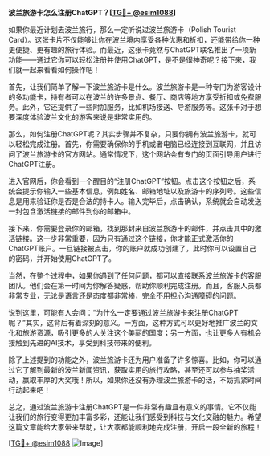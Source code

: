 **波兰旅游卡怎么注册ChatGPT？[[TG💪+ @esim1088](https://t.me/s/esim1088)]**

如果你最近计划去波兰旅行，那么一定听说过波兰旅游卡（Polish Tourist Card）。这张卡片不仅能够让你在波兰境内享受各种优惠和折扣，还能带给你一种更便捷、更有趣的旅行体验。而最近，这张卡竟然与ChatGPT联名推出了一项新功能——通过它你可以轻松注册并使用ChatGPT，是不是很神奇呢？接下来，我们就一起来看看如何操作吧！

首先，让我们简单了解一下波兰旅游卡是什么。波兰旅游卡是一种专门为游客设计的多功能卡，持有者可以在波兰的许多景点、餐厅、商店等地方享受折扣或免费服务。此外，它还提供了一些附加服务，比如机场接送、导游服务等。这张卡对于想要深度体验波兰文化的游客来说是非常实用的。

那么，如何注册ChatGPT呢？其实步骤并不复杂，只要你拥有波兰旅游卡，就可以轻松完成注册。首先，你需要确保你的手机或者电脑已经连接到互联网，并且访问了波兰旅游卡的官方网站。通常情况下，这个网站会有专门的页面引导用户进行ChatGPT注册。

进入官网后，你会看到一个醒目的“注册ChatGPT”按钮。点击这个按钮之后，系统会提示你输入一些基本信息，例如姓名、邮箱地址以及旅游卡的序列号。这些信息是用来验证你是否是合法的持卡人。输入完毕后，点击确认，系统就会自动发送一封包含激活链接的邮件到你的邮箱中。

接下来，你需要登录你的邮箱，找到那封来自波兰旅游卡的邮件，并点击其中的激活链接。这一步非常重要，因为只有通过这个链接，你才能正式激活你的ChatGPT账户。一旦链接被点击，你的账户就成功创建了，此时你可以设置自己的密码，并开始使用ChatGPT了。

当然，在整个过程中，如果你遇到了任何问题，都可以直接联系波兰旅游卡的客服团队。他们会在第一时间为你解答疑惑，帮助你顺利完成注册。而且，客服人员都非常专业，无论是语言还是态度都非常棒，完全不用担心沟通障碍的问题。

说到这里，可能有人会问：“为什么一定要通过波兰旅游卡来注册ChatGPT呢？”其实，这背后有着深刻的意义。一方面，这种方式可以更好地推广波兰的文化和旅游资源，吸引更多的人关注这个美丽的国度；另一方面，也让更多人有机会接触到先进的AI技术，享受到科技带来的便利。

除了上述提到的功能之外，波兰旅游卡还为用户准备了许多惊喜。比如，你可以通过它了解到最新的波兰新闻资讯，获取实用的旅行攻略，甚至还可以参与抽奖活动，赢取丰厚的大奖哦！所以，如果你还没有办理波兰旅游卡的话，不妨抓紧时间行动起来吧！

总之，通过波兰旅游卡注册ChatGPT是一件非常有趣且有意义的事情。它不仅能让我们的旅行变得更加丰富多彩，还能让我们感受到科技与文化交融的魅力。希望这篇文章能给大家带来帮助，让大家都能顺利地完成注册，开启一段全新的旅程！

[[TG💪+ @esim1088](https://t.me/s/esim1088) ![Image](https://i.postimg.cc/4NQfJmqS/Snipaste-2025-05-13-00-14-12.png)]